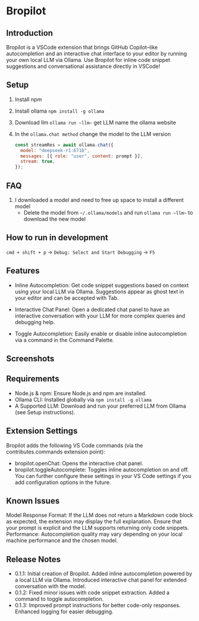 # Bropilot

## Introduction

Bropilot is a VSCode extension that brings GitHub Copilot–like autocompletion and an interactive chat interface to your editor by running your own local LLM via Ollama. Use Bropilot for inline code snippet suggestions and conversational assistance directly in VSCode!

## Setup

1. Install npm
2. Install ollama `npm install -g ollama`
3. Download llm `ollama run ~llm~` get LLM name the ollama website
4. In the `ollama.chat method` change the model to the LLM version

   ```javascript
   const streamRes = await ollama.chat({
     model: "deepseek-r1:671b",
     messages: [{ role: "user", content: prompt }],
     stream: true,
   });
   ```

## FAQ

1. I downloaded a model and need to free up space to install a different model
   - Delete the model from `~/.ollama/models` and run `ollama run ~llm~` to download the new model

## How to run in development

`cmd + shift + p` -> `Debug: Select and Start Debugging` -> `F5`

## Features

- Inline Autocompletion:
  Get code snippet suggestions based on context using your local LLM via Ollama. Suggestions appear as ghost text in your editor and can be accepted with Tab.

- Interactive Chat Panel:
  Open a dedicated chat panel to have an interactive conversation with your LLM for more complex queries and debugging help.

- Toggle Autocompletion:
  Easily enable or disable inline autocompletion via a command in the Command Palette.

## Screenshots

## Requirements

- Node.js & npm: Ensure Node.js and npm are installed.
- Ollama CLI: Installed globally via `npm install -g ollama`
- A Supported LLM: Download and run your preferred LLM from Ollama (see Setup instructions).

## Extension Settings

Bropilot adds the following VS Code commands (via the contributes.commands extension point):

- bropilot.openChat: Opens the interactive chat panel.
- bropilot.toggleAutocomplete: Toggles inline autocompletion on and off.
  You can further configure these settings in your VS Code settings if you add configuration options in the future.

## Known Issues

Model Response Format:
If the LLM does not return a Markdown code block as expected, the extension may display the full explanation. Ensure that your prompt is explicit and the LLM supports returning only code snippets.
Performance:
Autocompletion quality may vary depending on your local machine performance and the chosen model.

## Release Notes

- 0.1.1: Initial creation of Bropilot.
Added inline autocompletion powered by a local LLM via Ollama.
Introduced interactive chat panel for extended conversation with the model.
- 0.1.2: Fixed minor issues with code snippet extraction.
Added a command to toggle autocompletion.
- 0.1.3: Improved prompt instructions for better code-only responses.
Enhanced logging for easier debugging.
